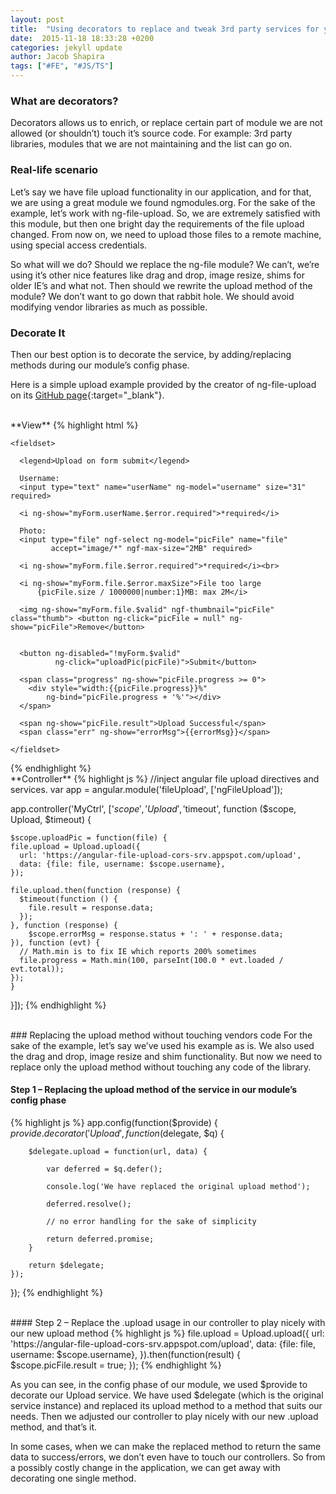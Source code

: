 ```yaml
---
layout: post
title:  "Using decorators to replace and tweak 3rd party services for your specific needs"
date:  2015-11-18 18:33:28 +0200
categories: jekyll update
author: Jacob Shapira
tags: ["#FE", "#JS/TS"]
---
```


### What are decorators?
Decorators allows us to enrich, or replace certain part of module we are not allowed (or shouldn’t) touch it’s source code. For example: 3rd party libraries, modules that we are not maintaining and the list can go on. 

### Real-life scenario
Let’s say we have file upload functionality in our application, and for that, we are using a great module we found ngmodules.org. For the sake of the example, let’s work with ng-file-upload.
So, we are extremely satisfied with this module, but then one bright day the requirements of the file upload changed. From now on, we need to upload those files to a remote machine, using special access credentials.

So what will we do? Should we replace the ng-file module? We can’t, we’re using it’s other nice features like drag and drop, image resize, shims for older IE’s and what not.
Then should we rewrite the upload method of the module? We don’t want to go down that rabbit hole. We should avoid modifying vendor libraries as much as possible. 

### Decorate It
Then our best option is to decorate the service, by adding/replacing methods during our module’s config phase.

Here is a simple upload example provided by the creator of ng-file-upload on its [GitHub page](https://github.com/danialfarid/ng-file-upload){:target="_blank"}.  
  
<br/>
**View**
{% highlight html %}

<body ng-app="fileUpload" ng-controller="MyCtrl">
  <form name="myForm">
 
    <fieldset>
 
      <legend>Upload on form submit</legend>
 
      Username:
      <input type="text" name="userName" ng-model="username" size="31" required>

      <i ng-show="myForm.userName.$error.required">*required</i>

      Photo:
      <input type="file" ngf-select ng-model="picFile" name="file"    
             accept="image/*" ngf-max-size="2MB" required>
 
      <i ng-show="myForm.file.$error.required">*required</i><br>
 
      <i ng-show="myForm.file.$error.maxSize">File too large 
          {picFile.size / 1000000|number:1}MB: max 2M</i>
 
      <img ng-show="myForm.file.$valid" ngf-thumbnail="picFile" class="thumb"> <button ng-click="picFile = null" ng-show="picFile">Remove</button>

 
      <button ng-disabled="!myForm.$valid" 
              ng-click="uploadPic(picFile)">Submit</button>
 
      <span class="progress" ng-show="picFile.progress >= 0">
        <div style="width:{{picFile.progress}}%" 
            ng-bind="picFile.progress + '%'"></div>
      </span>
 
      <span ng-show="picFile.result">Upload Successful</span>
      <span class="err" ng-show="errorMsg">{{errorMsg}}</span>
 
    </fieldset>

  </form>
</body>
{% endhighlight %}

<br/>
**Controller**
{% highlight js %}
//inject angular file upload directives and services.
var app = angular.module('fileUpload', ['ngFileUpload']);
 
app.controller('MyCtrl', ['$scope', 'Upload', '$timeout', function ($scope, Upload, $timeout) {
 
    $scope.uploadPic = function(file) {
    file.upload = Upload.upload({
      url: 'https://angular-file-upload-cors-srv.appspot.com/upload',
      data: {file: file, username: $scope.username},
    });
 
    file.upload.then(function (response) {
      $timeout(function () {
        file.result = response.data;
      });
    }, function (response) {
        $scope.errorMsg = response.status + ': ' + response.data;
    }), function (evt) {
      // Math.min is to fix IE which reports 200% sometimes
      file.progress = Math.min(100, parseInt(100.0 * evt.loaded / evt.total));
    });
    }
}]);
{% endhighlight %}

<br/>
### Replacing the upload method without touching vendors code
For the sake of the example, let’s say we’ve used his example as is. We also used the drag and drop, image resize and shim functionality.
But now we need to replace only the upload method without touching any code of the library. 
<br/>

#### Step 1 – Replacing the upload method of the service in our module’s config phase
{% highlight js %}
app.config(function($provide) {
    $provide.decorator('Upload', function($delegate, $q) {
 
        $delegate.upload = function(url, data) {
 
            var deferred = $q.defer();
 
            console.log('We have replaced the original upload method');
 
            deferred.resolve();
 
            // no error handling for the sake of simplicity
 
            return deferred.promise;
        }
 
        return $delegate;
    });
});
{% endhighlight %}

<br/>
#### Step 2 – Replace the .upload usage in our controller to play nicely with our new upload method
{% highlight js %}
file.upload = Upload.upload({
  url: 'https://angular-file-upload-cors-srv.appspot.com/upload',
  data: {file: file, username: $scope.username},
}).then(function(result) {
    $scope.picFile.result = true;
});
{% endhighlight %}

As you can see, in the config phase of our module, we used $provide to decorate our Upload service.
We have used $delegate (which is the original service instance) and replaced its upload method to a method that suits our needs.
Then we adjusted our controller to play nicely with our new .upload method, and that’s it.

In some cases, when we can make the replaced method to return the same data to success/errors, we don’t even have to touch our controllers.
So from a possibly costly change in the application, we can get away with decorating one single method.
